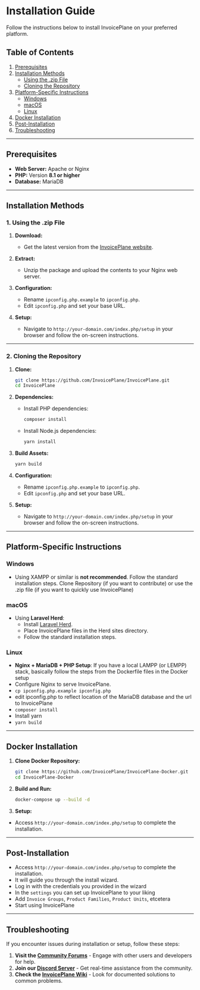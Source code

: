 # Installation Guide

Follow the instructions below to install InvoicePlane on your preferred platform.

## Table of Contents

1. [Prerequisites](#prerequisites)  
2. [Installation Methods](#installation-methods)  
   - [Using the .zip File](#1-using-the-zip-file)  
   - [Cloning the Repository](#2-cloning-the-repository)  
3. [Platform-Specific Instructions](#platform-specific-instructions)  
   - [Windows](#windows)  
   - [macOS](#macos)  
   - [Linux](#linux)  
4. [Docker Installation](#docker-installation)  
5. [Post-Installation](#post-installation)  
6. [Troubleshooting](#troubleshooting)  

---

## Prerequisites

- **Web Server:** Apache or Nginx  
- **PHP:** Version **8.1 or higher**  
- **Database:** MariaDB  

---

## Installation Methods

### 1. Using the .zip File

1. **Download:**
   - Get the latest version from the [InvoicePlane website](https://www.invoiceplane.com/).

2. **Extract:**
   - Unzip the package and upload the contents to your Nginx web server.

3. **Configuration:**
   - Rename `ipconfig.php.example` to `ipconfig.php`.
   - Edit `ipconfig.php` and set your base URL.

4. **Setup:**
   - Navigate to `http://your-domain.com/index.php/setup` in your browser and follow the on-screen instructions.

---

### 2. Cloning the Repository

1. **Clone:**
   ```sh
   git clone https://github.com/InvoicePlane/InvoicePlane.git
   cd InvoicePlane
   ```

2. **Dependencies:**
   - Install PHP dependencies:
     ```sh
     composer install
     ```
   - Install Node.js dependencies:
     ```sh
     yarn install
     ```

3. **Build Assets:**
   ```sh
   yarn build
   ```

4. **Configuration:**
   - Rename `ipconfig.php.example` to `ipconfig.php`.
   - Edit `ipconfig.php` and set your base URL.

5. **Setup:**
   - Navigate to `http://your-domain.com/index.php/setup` in your browser and follow the on-screen instructions.

---

## Platform-Specific Instructions

### Windows
- Using XAMPP or similar is **not recommended**. Follow the standard installation steps. Clone Repository (if you want to contribute) or use the .zip file (if you want to quickly use InvoicePlane)

### macOS
- Using **Laravel Herd**:
  - Install [Laravel Herd](https://herd.laravel.com/).
  - Place InvoicePlane files in the Herd sites directory.
  - Follow the standard installation steps.

### Linux
- **Nginx + MariaDB + PHP Setup**:
If you have a local LAMPP (or LEMPP) stack, basically follow the steps from the Dockerfile files in the Docker setup
- Configure Nginx to serve InvoicePlane.
- `cp ipconfig.php.example ipconfig.php`
- edit ipconfig.php to reflect location of the MariaDB database and the url to InvoicePlane
- `composer install`
- Install yarn
- `yarn build`

---

## Docker Installation

1. **Clone Docker Repository:**
   ```sh
   git clone https://github.com/InvoicePlane/InvoicePlane-Docker.git
   cd InvoicePlane-Docker
   ```

2. **Build and Run:**
   ```sh
   docker-compose up --build -d
   ```

3. **Setup:**
- Access `http://your-domain.com/index.php/setup` to complete the installation.

---

## Post-Installation
- Access `http://your-domain.com/index.php/setup` to complete the installation.
- It will guide you through the install wizard.
- Log in with the credentials you provided in the wizard
- In the `settings` you can set up InvoicePlane to your liking
- Add `Invoice Groups`, `Product Families`, `Product Units`, etcetera
- Start using InvoicePlane

---

## Troubleshooting

If you encounter issues during installation or setup, follow these steps:

1. **Visit the [Community Forums](https://community.invoiceplane.com/)** - Engage with other users and developers for help.  
2. **Join our [Discord Server](https://discord.gg/PPzD2hTrXt)** - Get real-time assistance from the community.  
3. **Check the [InvoicePlane Wiki](https://wiki.invoiceplane.com/)** - Look for documented solutions to common problems.
